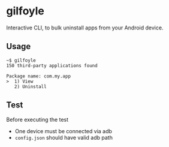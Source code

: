 # gilfoyle

Interactive CLI, to bulk uninstall apps from your Android device.

## Usage

```shell script
~$ gilfoyle
150 third-party applications found

Package name: com.my.app
>  1) View
   2) Uninstall
```

## Test

Before executing the test

- One device must be connected via adb
- `config.json` should have valid adb path